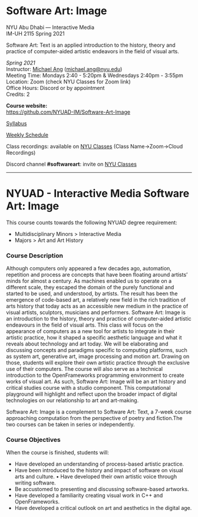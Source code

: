 # Software Art: Image
NYU Abu Dhabi — Interactive Media<br/>
IM-UH 2115 Spring 2021<br/>

Software Art: Text is an applied introduction to the history, theory and practice of computer-aided artistic endeavors in the field of visual arts.

_Spring 2021_<br/>
Instructor: [Michael Ang](https://michaelang.com) (michael.ang@nyu.edu)<br/>
Meeting Time: Mondays 2:40 - 5:20pm & Wednesdays 2:40pm - 3:55pm<br/>
Location: Zoom (check NYU Classes for Zoom link)</br>
Office Hours: Discord or by appointment</br>
Credits: 2<br/>

**Course website:<br/>**
https://github.com/NYUAD-IM/Software-Art-Image

[Syllabus](https://github.com/NYUAD-IM/Software-Art-Image/blob/main/Syllabus.md)

[Weekly Schedule](https://github.com/NYUAD-IM/Software-Art-Image/blob/main/WeeklySchedule.md)

Class recordings: available on [NYU Classes](https://newclasses.nyu.edu/) (Class Name->Zoom->Cloud Recordings)

Discord channel **#softwareart**: invite on [NYU Classes](https://newclasses.nyu.edu/)

---

# NYUAD - Interactive Media Software Art: Image
This course counts towards the following NYUAD degree requirement:<br/>
* Multidisciplinary Minors > Interactive Media
* Majors > Art and Art History

### Course Description
Although computers only appeared a few decades ago, automation, repetition and process are concepts that have been floating around artists’ minds for almost a century. As machines enabled us to operate on a different scale, they escaped the domain of the purely functional and started to be used, and understood, by artists. The result has been the emergence of code-based art, a relatively new field in the rich tradition of arts history that today acts as an accessible new medium in the practice of visual artists, sculptors, musicians and performers.
Software Art: Image is an introduction to the history, theory and practice of computer-aided artistic endeavours in the field of visual arts. This class will focus on the appearance of computers as a new tool for artists to integrate in their artistic practice, how it shaped a specific aesthetic language and what it reveals about technology and art today. We will be elaborating and discussing concepts and paradigms specific to computing platforms, such as system art, generative art, image processing and motion art. Drawing on those, students will explore their own artistic practice through the exclusive use of their computers. The course will also serve as a technical introduction to the OpenFrameworks programming environment to create works of visual art. As such, Software Art: Image will be an art history and critical studies course with a studio component. This computational playground will highlight and reflect upon the broader impact of digital technologies on our relationship to art and art-making.

Software Art: Image is a complement to Software Art: Text, a 7-week course approaching computation from the perspective of poetry and fiction.The two courses can be taken in series or independently.

### Course Objectives
When the course is finished, students will:
* Have developed an understanding of process-based artistic practice.
* Have been introduced to the history and impact of software on visual arts and culture. • Have developed their own artistic voice through writing software.
* Be accustomed to presenting and discussing software-based artworks.
* Have developed a familiarity creating visual work in C++ and OpenFrameworks.
* Have developed a critical outlook on art and aesthetics in the digital age.
